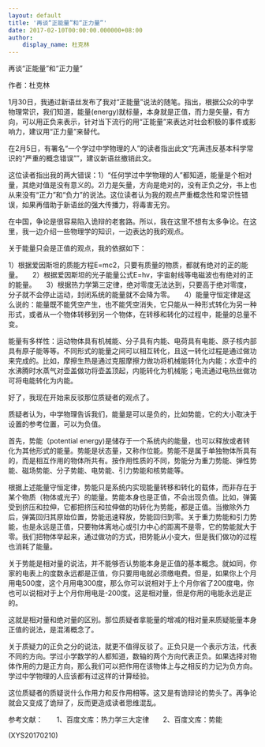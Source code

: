 ```yaml
---
layout: default
title: '再谈“正能量”和“正力量”'
date: 2017-02-10T00:00:00.000000+08:00
author:
    display_name: 杜克林
---
```


再谈“正能量”和“正力量”

作者：杜克林

1月30日，我通过新语丝发布了我对“正能量”说法的随笔。指出，根据公众的中学物理常识，我们知道，能量(energy)就标量，本身就是正值，而力是矢量，有方向，可以用正负来表示，针对当下流行的用“正能量”来表达对社会积极的事件或影响力，建议用“正力量”来替代。

在2月5日，有署名“一个学过中学物理的人”的读者指出此文“充满违反基本科学常识的“严重的概念错误””，建议新语丝撤销此文。

这位读者指出我的两大错误：1）“任何学过中学物理的人”都知道，能量是个相对量，其绝对值是没有意义的。2)力是矢量，方向是绝对的，没有正负之分，书上也从来没有“正力”和“负力”的说法。这位读者认为我的观点严重概念性和常识性错误，如果再借助于新语丝的强大传播力，将毒害无穷。

在中国，争论是很容易陷入诡辩的老套路。所以，我在这里不想有太多争论。在这里，我一边介绍一些物理学的知识，一边表达的我的观点。

关于能量只会是正值的观点，我的依据如下：

1）根据爱因斯坦的质能方程E=mc2，只要有质量的物质，都就有绝对的正的能量。　　2）根据爱因斯坦的光子能量公式E=hv，宇宙射线等电磁波也有绝对的正的能量。　　3）根据热力学第三定律，绝对零度无法达到，只要高于绝对零度，分子就不会停止运动，封闭系统的能量就不会降为零。　　4）能量守恒定律是这么说的：能量既不能凭空产生，也不能凭空消失，它只能从一种形式转化为另一种形式，或者从一个物体转移到另一个物体，在转移和转化的过程中，能量的总量不变。

能量有多样性：运动物体具有机械能、分子具有内能、电荷具有电能、原子核内部具有原子能等等。不同形式的能量之间可以相互转化，且这一转化过程是通过做功来完成的。比如，摩擦生热是通过克服摩擦力做功将机械能转化为内能；水壶中的水沸腾时水蒸气对壶盖做功将壶盖顶起，内能转化为机械能；电流通过电热丝做功可将电能转化为内能。

好了，我现在开始来反驳那位质疑者的观点了。

质疑者认为，中学物理告诉我们，能量是可以是负的，比如势能，它的大小取决于设置的参考位置，可以为负值。

首先，势能（potential energy)是储存于一个系统内的能量，也可以释放或者转化为其他形式的能量。势能是状态量，又称作位能。势能不是属于单独物体所具有的，而是相互作用的物体所共有。按作用性质的不同，势能分为重力势能、弹性势能、磁场势能、分子势能、电势能、引力势能和核势能等。

根据上述能量守恒定律，势能只是系统内实现能量转移和转化的载体，而非存在于某个物质（物体或光子）的能量。势能本身也是正值，不会出现负值。比如，弹簧受到挤压和拉伸，它都把挤压和拉伸做的功转化为势能，都是正值。当撤除外力后，弹簧回归其原始位置，势能迅速释放，势能回归到零。关于重力势能和引力势能，也是永远是正值，只要物体离地心或引力中心的距离不是零，它的势能就大于零。我们把物体举起来，通过做功的方式，把势能从小变大，但是我们做功的过程也消耗了能量。

关于势能是相对量的说法，并不能够否认势能本身是正值的基本概念。就如同，你家的电表上的度数永远都是正值，你只要用电就必须缴电费。但是，如果你上个月用电500度，这个月用电300度，那么你可以说相对于上个月你省了200度电，你也可以说相对于上个月你用电是-200度。这是相对量，但是你用的电能永远是正的。

这就是相对量和绝对量的区别。那位质疑者拿能量的增减的相对量来质疑能量本身正值的说法，是混淆概念了。

关于质疑力的正负之分的说法，就更不值得反驳了。正负只是一个表示方法，代表不同的方向。学过小学数学的人都知道，数轴的两个方向代表正负。如果选择对物体作用的力是正方向，那么我们可以把作用在该物体上与之相反的力记为负方向。学过中学物理的人应该都有过这样的计算经验。

这位质疑者的质疑说什么作用力和反作用相等。这又是有诡辩论的势头了。再争论就会又变成了诡辩了，反而更造成读者思维混乱。

参考文献：　　1、百度文库：热力学三大定律　　2、百度文库：势能

(XYS20170210)

